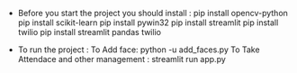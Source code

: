 
* Before you start the project you should install :
  pip install opencv-python
  pip install scikit-learn
  pip install pywin32
  pip install streamlit
  pip install twilio
  pip install streamlit pandas twilio

* To run the project :
  To Add face:   python -u add_faces.py
  To Take Attendace and other management : streamlit run app.py

